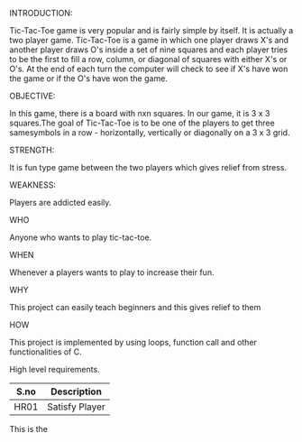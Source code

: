 
INTRODUCTION:

Tic-Tac-Toe game is very popular and is fairly simple by itself. It is actually a two player game. Tic-Tac-Toe is a game in which one player draws X's and another player draws O's inside a set of nine squares and each player tries to be the first to fill a row, column, or diagonal of squares with either X's or O's. At the end of each turn the computer will check to see if X's have won the game or if the O's have won the game.
         
OBJECTIVE:

In this game, there is a board with nxn squares. In our game, it is 3 x 3 squares.The goal of Tic-Tac-Toe is to be one of the players to get three samesymbols in a row - horizontally, vertically or diagonally  on a 3 x 3 grid.  
          
STRENGTH:

It is fun type game between the two players which gives relief from stress.
         
WEAKNESS:

Players are addicted easily.
         
WHO

Anyone who wants to play tic-tac-toe.

WHEN

Whenever a players wants to play to increase their fun.

WHY

This project can easily teach beginners and this gives relief to them

HOW

This project is implemented by using loops, function call and other functionalities of C.


High level requirements.
     
S.no  |   Description
------|---------------------
HR01  |   Satisfy Player
         
 This is the        
